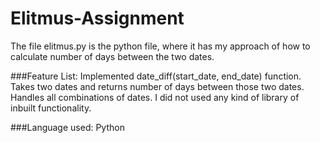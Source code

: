 # Elitmus-Assignment
The file elitmus.py is the python file, where it has my approach of how to calculate number of days between the two dates.

###Feature List:
Implemented date_diff(start_date, end_date) function.
Takes two dates and returns number of days between those two dates.
Handles all combinations of dates.
I did not used any kind of library of inbuilt functionality.

###Language used:
Python
